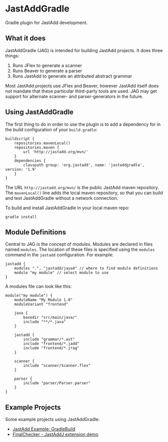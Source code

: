 JastAddGradle
=============

Gradle plugin for JastAdd development.

What it does
------------

JastAddGradle (JAG) is intended for building JastAdd projects. It does three
things:

1. Runs JFlex to generate a scanner
2. Runs Beaver to generate a parser
3. Runs JastAdd to generate an attributed abstract grammar

Most JastAdd projects use JFlex and Beaver, however JastAdd itself does not
mandate that these particular third-party tools are used.  JAG may get support
for alternate scanner- and parser-generators in the future.

Using JastAddGradle
-------------------

The first thing to do in order to use the plugin is to add a dependency for in
the build configuration of your `build.gradle`:

    buildscript {
        repositories.mavenLocal()
        repositories.maven {
            url 'http://jastadd.org/mvn/'
        }
        dependencies {
            classpath group: 'org.jastadd', name: 'jastaddgradle', version: '1.9'
        }
    }

The URL `http://jastadd.org/mvn/` is the public JastAdd maven repository.  The
`mavenLocal()` line adds the local maven repository, so that you can build and
test JastAddGradle without a network connection.

To build and install JastAddGradle in your local maven repo:

    gradle install

Module Definitions
------------------

Central to JAG is the concept of _modules_. Modules are declared in
files named `modules`. The location of these files is specified using
the `modules` command in the `jastadd` configuration. For example:

    jastadd {
        modules ".", "jastadd/java4" // where to find module definitions
        module "my module" // select module to use
    }

A modules file can look like this:

    module("my module") {
        moduleName "My Module 1.0"
        moduleVariant "frontend"

        java {
            basedir "src/main/java/"
            include "**/*.java"
        }

        jastadd {
            include "grammar/*.ast"
            include "frontend/*.jadd"
            include "frontend/*.jrag"
        }

        scanner {
            include "scanner/Scanner.flex"
        }

        parser {
            include "parser/Parser.parser"
        }
    }

Example Projects
----------------

Some example projects using JastAddGradle:

* [JastAdd Example: GradleBuild](http://jastadd.org/web/examples.php?example=GradleBuild)
* [FinalChecker - JastAddJ extension demo](https://bitbucket.org/joqvist/finalchecker)

